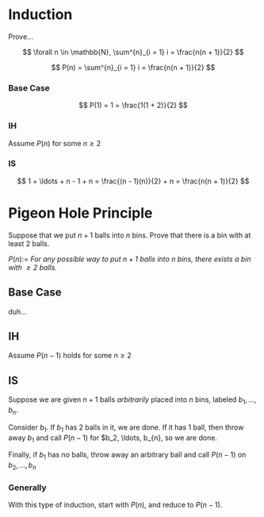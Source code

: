 # Induction

Prove...

$$
\forall n \in \mathbb{N}, \sum^{n}_{i = 1} i = \frac{n(n + 1)}{2}
$$

$$
P(n) = \sum^{n}_{i = 1} i = \frac{n(n + 1)}{2}
$$

### Base Case

$$
P(1) = 1 = \frac{1(1 + 2)}{2}
$$

### IH

Assume $P(n)$ for some $n \ge 2$

### IS

$$
1 + \ldots + n - 1 + n = \frac{(n - 1)(n)}{2} + n = \frac{n(n + 1)}{2}
$$

# Pigeon Hole Principle

Suppose that we put $n + 1$ balls into $n$ bins. Prove that there is a bin with at least $2$ balls.

$P(n) :=$ _For any possible way to put $n + 1$ balls into $n$ bins, there exists a bin with $\ge 2$ balls._

## Base Case

duh...

## IH

Assume $P(n - 1)$ holds for some $n \ge 2$

## IS

Suppose we are given $n + 1$ balls _arbitrarily_ placed into $n$ bins, labeled $b_1, \ldots, b_{n}$.

Consider $b_1$. If $b_1$ has 2 balls in it, we are done. If it has 1 ball, then throw away $b_1$ and call $P(n - 1)$ for $b_2, \ldots, b_{n}, so we are done.

Finally, if $b_1$ has no balls, throw away an arbitrary ball and call $P(n - 1)$ on $b_2, \ldots, b_n$

### Generally

With this type of induction, start with $P(n)$, and reduce to $P(n - 1)$.
